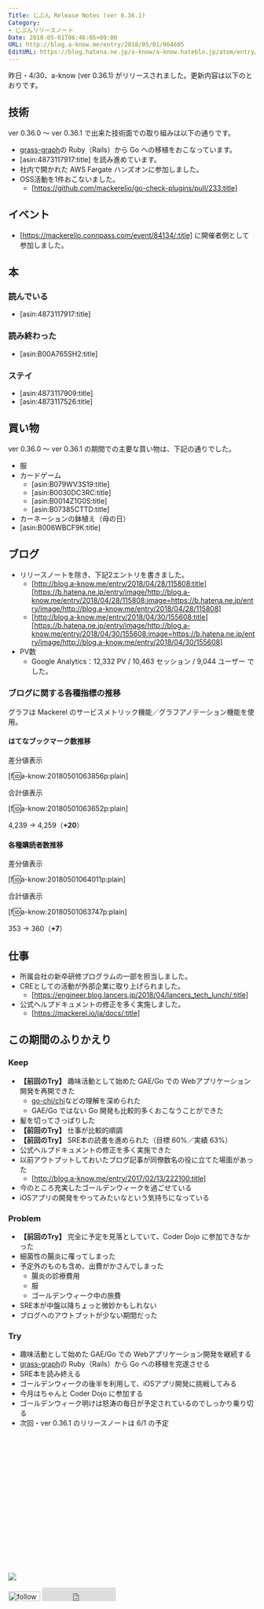 ```yaml
---
Title: じぶん Release Notes (ver 0.36.1)
Category:
- じぶんリリースノート
Date: 2018-05-01T06:46:05+09:00
URL: http://blog.a-know.me/entry/2018/05/01/064605
EditURL: https://blog.hatena.ne.jp/a-know/a-know.hateblo.jp/atom/entry/17391345971640292076
---
```


昨日・4/30、a-know (ver 0.36.1) がリリースされました。更新内容は以下のとおりです。


<!-- more -->


## 技術
ver 0.36.0 〜 ver 0.36.1 で出来た技術面での取り組みは以下の通りです。

- [grass-graph](https://grass-graph.moshimo.works)の Ruby（Rails）から Go への移植をおこなっています。
- [asin:4873117917:title] を読み進めています。
- 社内で開かれた AWS Fargate ハンズオンに参加しました。
- OSS活動を1件おこないました。
    - [https://github.com/mackerelio/go-check-plugins/pull/233:title]



## イベント
- [https://mackerelio.connpass.com/event/84134/:title] に開催者側として参加しました。


## 本
### 読んでいる
- [asin:4873117917:title]

### 読み終わった
- [asin:B00A765SH2:title]


### ステイ
* [asin:4873117909:title]
* [asin:4873117526:title]


## 買い物
ver 0.36.0 〜 ver 0.36.1 の期間での主要な買い物は、下記の通りでした。

- 服
- カードゲーム
    - [asin:B079WV3S19:title]
    - [asin:B0030DC3RC:title]
    - [asin:B0014Z1G0S:title]
    - [asin:B07385CTTD:title]
- カーネーションの鉢植え（母の日）
- [asin:B006WBCF9K:title]


## ブログ
* リリースノートを除き、下記2エントリを書きました。
    * [http://blog.a-know.me/entry/2018/04/28/115808:title][https://b.hatena.ne.jp/entry/image/http://blog.a-know.me/entry/2018/04/28/115808:image=https://b.hatena.ne.jp/entry/image/http://blog.a-know.me/entry/2018/04/28/115808]
    * [http://blog.a-know.me/entry/2018/04/30/155608:title][https://b.hatena.ne.jp/entry/image/http://blog.a-know.me/entry/2018/04/30/155608:image=https://b.hatena.ne.jp/entry/image/http://blog.a-know.me/entry/2018/04/30/155608]
* PV数
    * Google Analytics：12,332 PV / 10,463 セッション / 9,044 ユーザー でした。


### ブログに関する各種指標の推移

グラフは Mackerel のサービスメトリック機能／グラフアノテーション機能を使用。

#### はてなブックマーク数推移

差分値表示

[f:id:a-know:20180501063856p:plain]

合計値表示

[f:id:a-know:20180501063652p:plain]

4,239 → 4,259（<b>+20</b>）


#### 各種購読者数推移

差分値表示

[f:id:a-know:20180501064011p:plain]

合計値表示

[f:id:a-know:20180501063747p:plain]


353 → 360（<b>+7</b>）


## 仕事
- 所属会社の新卒研修プログラムの一部を担当しました。
- CREとしての活動が外部企業に取り上げられました。
    - [https://engineer.blog.lancers.jp/2018/04/lancers_tech_lunch/:title]
- 公式ヘルプドキュメントの修正を多く実施しました。
    - [https://mackerel.io/ja/docs/:title]


## この期間のふりかえり
### Keep
- **【前回のTry】** 趣味活動として始めた GAE/Go での Webアプリケーション開発を再開できた
    - [go-chi/chi](https://github.com/go-chi/chi)などの理解を深められた
    - GAE/Go ではない Go 開発も比較的多くおこなうことができた
- 髪を切ってさっぱりした
- **【前回のTry】** 仕事が比較的順調
- **【前回のTry】** SRE本の読書を進められた（目標 60%／実績 63%）
- 公式ヘルプドキュメントの修正を多く実施できた
- 以前アウトプットしておいたブログ記事が同僚数名の役に立てた場面があった
    - [http://blog.a-know.me/entry/2017/02/13/222100:title]
- 今のところ充実したゴールデンウィークを過ごせている
- iOSアプリの開発をやってみたいなという気持ちになっている

### Problem
- **【前回のTry】** 完全に予定を見落としていて、Coder Dojo に参加できなかった
- 細菌性の腸炎に罹ってしまった
- 予定外のものも含め、出費がかさんでしまった
    - 腸炎の診療費用
    - 服
    - ゴールデンウィーク中の旅費
- SRE本が中盤以降ちょっと微妙かもしれない
- ブログへのアウトプットが少ない期間だった

### Try
- 趣味活動として始めた GAE/Go での Webアプリケーション開発を継続する
- [grass-graph](https://grass-graph.moshimo.works)の Ruby（Rails）から Go への移植を完遂させる
- SRE本を読み終える
- ゴールデンウィークの後半を利用して、iOSアプリ開発に挑戦してみる
- 今月はちゃんと Coder Dojo に参加する
- ゴールデンウィーク明けは怒涛の毎日が予定されているのでしっかり乗り切る
- 次回・ver 0.36.1 のリリースノートは 6/1 の予定



<div>
<br>
<script async src="//pagead2.googlesyndication.com/pagead/js/adsbygoogle.js"></script>
<!-- article-bottom2 -->
<ins class="adsbygoogle"
     style="display:inline-block;width:300px;height:250px"
     data-ad-client="ca-pub-3463034538369189"
     data-ad-slot="5274552934"></ins>
<script>
(adsbygoogle = window.adsbygoogle || []).push({});
</script>

<a href="http://bit.ly/grass-graph" target='blank' rel="nofollow"><img src="https://cdn-ak.f.st-hatena.com/images/fotolife/a/a-know/20170405/20170405220342.png"></a>
<br>
</div>

<div>
<a href='http://cloud.feedly.com/#subscription%2Ffeed%2Fhttp%3A%2F%2Fblog.a-know.me%2Ffeed'  target='blank'><img id='feedlyFollow' src='http://s3.feedly.com/img/follows/feedly-follow-rectangle-volume-small_2x.png' alt='follow us in feedly' width='65' height='20'></a>



<iframe src="http://blog.hatena.ne.jp/a-know/a-know.hateblo.jp/subscribe/iframe" allowtransparency="true" frameborder="0" scrolling="no" width="150" height="28"></iframe>
</div>
